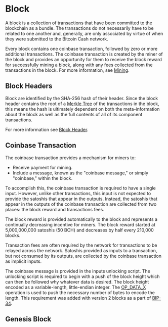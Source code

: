 # Block

A block is a collection of transactions that have been committed to the blockchain as a bundle.
The transactions do not necessarily have to be related to one another and, generally, are only associated by virtue of when they were submitted to the Bitcoin Cash network.

Every block contains one coinbase transaction, followed by zero or more additional transactions.
The coinbase transaction is created by the miner of the block and provides an opportunity for them to receive the block reward for successfully mining a block, along with any fees collected from the transactions in the block.
For more information, see [Mining](/protocol/mining).

## Block Headers

Block are identified by the SHA-256 hash of their header.
Since the block header contains the root of a [Merkle Tree](/protocol/blockchain/merkle-tree) of the transactions in the block, this means the hash is ultimately dependent on both the meta-information about the block as well as the full contents of all of its component transactions.

For more information see [Block Header](/protocol/blockchain/block/block-header).

## Coinbase Transaction

The coinbase transaction provides a mechanism for miners to:

 - Receive payment for mining.
 - Include a message, known as the "coinbase message," or simply "coinbase," within the block.

To accomplish this, the coinbase transaction is required to have a single input.
However, unlike other transactions, this input is not expected to provide the satoshis that appear in the outputs.
Instead, the satoshis that appear in the outputs of the coinbase transaction are collected from two places: the block reward and transactions fees.

The block reward is provided automatically to the block and represents a continually decreasing incentive for miners.
The block reward started at 5,000,000,000 satoshis (50 BCH) and decreases by half every 210,000 blocks.

Transaction fees are often required by the network for transactions to be relayed across the network.
Satoshis provided as inputs to a transaction, but not consumed by its outputs, are collected by the coinbase transaction as implicit inputs.

The coinbase message is provided in the inputs unlocking script.  The unlocking script is required to begin with a push of the block height which can then be followed why whatever data is desired.  The block height encoded as a variable-length, little-endian integer.  The [OP_DATA_X](/protocol/blockchain/script/op-codes/op-data-x) operation is used to push the necessary number of bytes to encode the length.  This requirement was added with version 2 blocks as a part of [BIP-34](/protocol/forks/bip-0034).

## Genesis Block